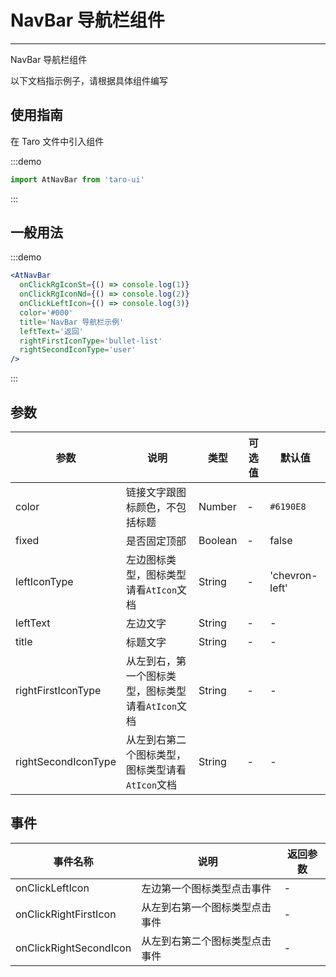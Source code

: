 # NavBar 导航栏组件

---
NavBar 导航栏组件

以下文档指示例子，请根据具体组件编写

## 使用指南

在 Taro 文件中引入组件

:::demo

```js
import AtNavBar from 'taro-ui'
```

:::

## 一般用法

:::demo

```jsx
<AtNavBar
  onClickRgIconSt={() => console.log(1)}
  onClickRgIconNd={() => console.log(2)}
  onClickLeftIcon={() => console.log(3)}
  color='#000'
  title='NavBar 导航栏示例'
  leftText='返回'
  rightFirstIconType='bullet-list'
  rightSecondIconType='user'
/>
```

:::

## 参数

| 参数       | 说明                                   | 类型    | 可选值                                                              | 默认值   |
| ---------- | -------------------------------------- | ------- | ------------------------------------------------------------------- | -------- |
| color | 链接文字跟图标颜色，不包括标题 | Number  | - | `#6190E8` |
| fixed | 是否固定顶部  | Boolean | - | false |
| leftIconType  | 左边图标类型，图标类型请看`AtIcon`文档  | String | - | 'chevron-left' |
| leftText | 左边文字 | String  | - | - |
| title | 标题文字 | String  | - | - |
| rightFirstIconType | 从左到右，第一个图标类型，图标类型请看`AtIcon`文档 | String  | - | - |
| rightSecondIconType | 从左到右第二个图标类型，图标类型请看`AtIcon`文档 | String  | - | - |

## 事件

| 事件名称 | 说明          | 返回参数  |
|---------- |-------------- |---------- |
| onClickLeftIcon | 左边第一个图标类型点击事件 | -  |
| onClickRightFirstIcon | 从左到右第一个图标类型点击事件 | -  |
| onClickRightSecondIcon | 从左到右第二个图标类型点击事件 | -  |
